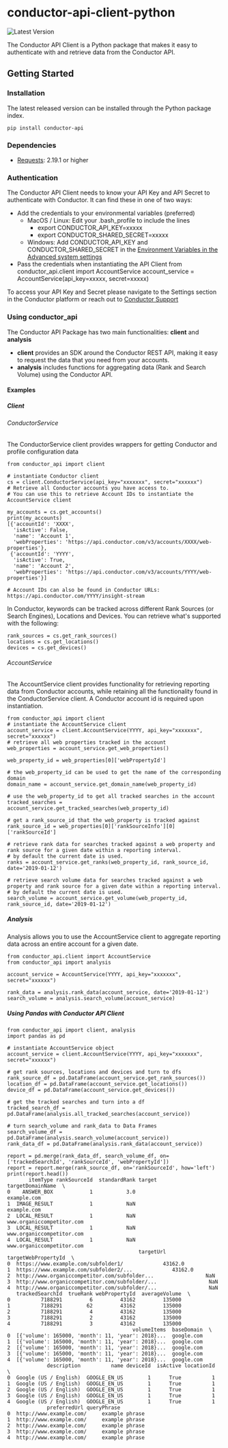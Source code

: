 # conductor-api-client-python
![Latest Version](https://img.shields.io/pypi/v/searchlight-api.svg)

The Conductor API Client is a Python package that makes it easy to authenticate with and retrieve data from the Conductor API.

## Getting Started

### Installation

The latest released version can be installed through the Python package index.

```
pip install conductor-api
```

### Dependencies

* [Requests](http://docs.python-requests.org/en/master/): 2.19.1 or higher

### Authentication
The Conductor API Client needs to know your API Key and API Secret to authenticate with Conductor. It can find these in one of two ways:
* Add the credentials to your environmental variables (preferred)
    * MacOS / Linux: Edit your .bash_profile to include the lines
        * export CONDUCTOR_API_KEY=xxxxx
        * export CONDUCTOR_SHARED_SECRET=xxxxx
    * Windows: Add CONDUCTOR_API_KEY and CONDUCTOR_SHARED_SECRET in the [Environment Variables in the Advanced system settings](https://docs.microsoft.com/en-us/windows/desktop/procthread/environment-variables)
* Pass the credentials when instantiating the API Client
    from conductor_api.client import AccountService
    account_service = AccountService(api_key=xxxxx, secret=xxxxx)

To access your API Key and Secret please navigate to the Settings section in the Conductor platform or reach out to [Conductor Support](mailto:support@conductor.com)

### Using conductor_api

The Conductor API Package has two main functionalities: **client** and **analysis**
* **client** provides an SDK around the Conductor REST API, making it easy to request the data that you need from your accounts.
* **analysis** includes functions for aggregating data (Rank and Search Volume) using the Conductor API.

#### Examples

##### Client

###### ConductorService
The ConductorService client provides wrappers for getting Conductor and profile configuration data
```
from conductor_api import client

# instantiate Conductor client
cs = client.ConductorService(api_key="xxxxxxx", secret="xxxxxx")
# Retrieve all Conductor accounts you have access to.
# You can use this to retrieve Account IDs to instantiate the AccountService client

my_accounts = cs.get_accounts()
print(my_accounts)
[{'accountId': 'XXXX',
  'isActive': False,
  'name': 'Account 1',
  'webProperties': 'https://api.conductor.com/v3/accounts/XXXX/web-properties'},
 {'accountId': 'YYYY',
  'isActive': True,
  'name': 'Account 2',
  'webProperties': 'https://api.conductor.com/v3/accounts/YYYY/web-properties'}]

# Account IDs can also be found in Conductor URLs: https://api.conductor.com/YYYY/insight-stream
```

In Conductor, keywords can be tracked across different Rank Sources (or Search Engines), Locations and Devices.
You can retrieve what's supported with the following:

```
rank_sources = cs.get_rank_sources()
locations = cs.get_locations()
devices = cs.get_devices()
```

###### AccountService
The AccountService client provides functionality for retrieving reporting data from Conductor accounts, while retaining 
all the functionality found in the ConductorService client. A Conductor account id is required upon instantiation.
```
from conductor_api import client
# instantiate the AccountService client
account_service = client.AccountService(YYYY, api_key="xxxxxxx", secret="xxxxxx")
# retrieve all web properties tracked in the account
web_properties = account_service.get_web_properties()

web_property_id = web_properties[0]['webPropertyId']

# the web_property_id can be used to get the name of the corresponding domain
domain_name = account_service.get_domain_name(web_property_id)

# use the web_property_id to get all tracked searches in the account
tracked_searches = account_service.get_tracked_searches(web_property_id)

# get a rank_source_id that the web_property is tracked against
rank_source_id = web_properties[0]['rankSourceInfo'][0]['rankSourceId']

# retrieve rank data for searches tracked against a web property and rank source for a given date within a reporting interval.
# by default the current date is used.
ranks = account_service.get_ranks(web_property_id, rank_source_id, date='2019-01-12')

# retrieve search volume data for searches tracked against a web property and rank source for a given date within a reporting interval.
# by default the current date is used.
search_volume = account_service.get_volume(web_property_id, rank_source_id, date='2019-01-12')
```

##### Analysis
Analysis allows you to use the AccountService client to aggregate reporting data across an entire account for a given date.

```
from conductor_api.client import AccountService
from conductor_api import analysis

account_service = AccountService(YYYY, api_key="xxxxxxx", secret="xxxxxx")

rank_data = analysis.rank_data(account_service, date='2019-01-12')
search_volume = analysis.search_volume(account_service)
```

##### Using Pandas with Conductor API Client

```
from conductor_api import client, analysis
import pandas as pd

# instantiate AccountService object
account_service = client.AccountService(YYYY, api_key="xxxxxxx", secret="xxxxxx")

# get rank sources, locations and devices and turn to dfs
rank_source_df = pd.DataFrame(account_service.get_rank_sources())
location_df = pd.DataFrame(account_service.get_locations())
device_df = pd.DataFrame(account_service.get_devices())

# get the tracked searches and turn into a df
tracked_search_df = pd.DataFrame(analysis.all_tracked_searches(account_service))

# turn search_volume and rank_data to Data Frames
search_volume_df = pd.DataFrame(analysis.search_volume(account_service))
rank_data_df = pd.DataFrame(analysis.rank_data(account_service))

report = pd.merge(rank_data_df, search_volume_df, on=['trackedSearchId', 'rankSourceId', 'webPropertyId'])
report = report.merge(rank_source_df, on='rankSourceId', how='left')
print(report.head())
       itemType rankSourceId  standardRank target           targetDomainName  \
0    ANSWER_BOX            1           3.0                        example.com
1  IMAGE_RESULT            1           NaN                        example.com
2  LOCAL_RESULT            1           NaN         www.organiccompetitor.com
3  LOCAL_RESULT            1           NaN         www.organiccompetitor.com
4  LOCAL_RESULT            1           NaN         www.organiccompetitor.com
                                           targetUrl  targetWebPropertyId  \
0  https://www.example.com/subfolder1/             43162.0
1  https://www.example.com/subfolder2/...             43162.0
2  http://www.organiccompetitor.com/subfolder...                 NaN
3  http://www.organiccompetitor.com/subfolder/...                 NaN
4  http://www.organiccompetitor.com/subfolder/...                 NaN
   trackedSearchId  trueRank webPropertyId  averageVolume  \
0          7188291         6         43162         135000
1          7188291        62         43162         135000
2          7188291         4         43162         135000
3          7188291         2         43162         135000
4          7188291         3         43162         135000
                                         volumeItems  baseDomain  \
0  [{'volume': 165000, 'month': 11, 'year': 2018}...  google.com
1  [{'volume': 165000, 'month': 11, 'year': 2018}...  google.com
2  [{'volume': 165000, 'month': 11, 'year': 2018}...  google.com
3  [{'volume': 165000, 'month': 11, 'year': 2018}...  google.com
4  [{'volume': 165000, 'month': 11, 'year': 2018}...  google.com
             description          name deviceId  isActive locationId  \
0  Google (US / English)  GOOGLE_EN_US        1      True          1
1  Google (US / English)  GOOGLE_EN_US        1      True          1
2  Google (US / English)  GOOGLE_EN_US        1      True          1
3  Google (US / English)  GOOGLE_EN_US        1      True          1
4  Google (US / English)  GOOGLE_EN_US        1      True          1
             preferredUrl queryPhrase
0  http://www.example.com/     example phrase
1  http://www.example.com/     example phrase
2  http://www.example.com/     example phrase
3  http://www.example.com/     example phrase
4  http://www.example.com/     example phrase
```
